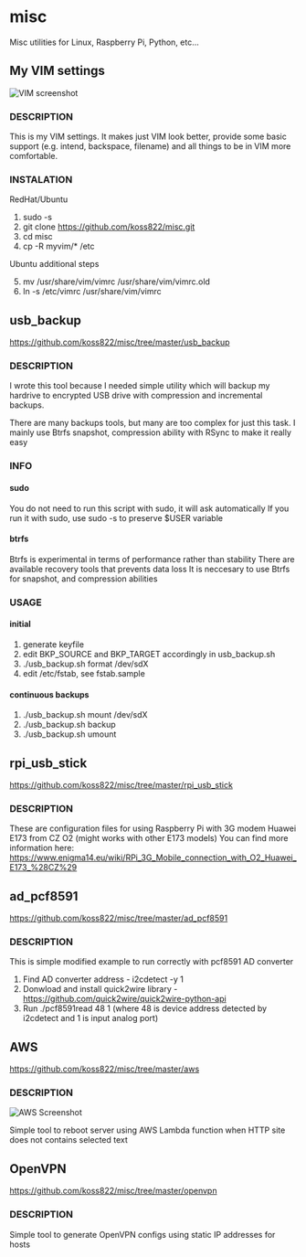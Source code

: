 # misc
Misc utilities for Linux, Raspberry Pi, Python, etc...


## My VIM settings
![VIM screenshot](https://raw.githubusercontent.com/koss822/misc/master/imgs/vim-screenshot.png "VIM Screenshot")

### DESCRIPTION
This is my VIM settings. It makes just VIM look better, provide some basic support (e.g. intend, backspace, filename) and all things to be in VIM more comfortable.

### INSTALATION
RedHat/Ubuntu

1. sudo -s
2. git clone https://github.com/koss822/misc.git
3. cd misc
4. cp -R myvim/* /etc

Ubuntu additional steps

5. mv /usr/share/vim/vimrc /usr/share/vim/vimrc.old
6. ln -s /etc/vimrc /usr/share/vim/vimrc

## usb_backup
https://github.com/koss822/misc/tree/master/usb_backup
### DESCRIPTION

I wrote this tool because I needed simple utility which will backup
my hardrive to encrypted USB drive with compression and incremental
backups.

There are many backups tools, but many are too complex for just this
task. I mainly use Btrfs snapshot, compression ability with RSync
to make it really easy

### INFO
#### sudo
You do not need to run this script with sudo, it will ask automatically
If you run it with sudo, use sudo -s to preserve $USER variable

#### btrfs
Btrfs is experimental in terms of performance rather than stability
There are available recovery tools that prevents data loss
It is neccesary to use Btrfs for snapshot, and compression abilities

### USAGE
#### initial
1. generate keyfile
2. edit BKP_SOURCE and BKP_TARGET accordingly in usb_backup.sh
3. ./usb_backup.sh format /dev/sdX
4. edit /etc/fstab, see fstab.sample

#### continuous backups
1. ./usb_backup.sh mount /dev/sdX
2. ./usb_backup.sh backup
3. ./usb_backup.sh umount

## rpi_usb_stick
https://github.com/koss822/misc/tree/master/rpi_usb_stick
### DESCRIPTION

These are configuration files for using Raspberry Pi with 3G modem Huawei E173 from CZ O2 (might works with other E173 models)
You can find more information here:
https://www.enigma14.eu/wiki/RPi_3G_Mobile_connection_with_O2_Huawei_E173_%28CZ%29

## ad_pcf8591
https://github.com/koss822/misc/tree/master/ad_pcf8591
### DESCRIPTION

This is simple modified example to run correctly with pcf8591 AD converter

1. Find AD converter address - i2cdetect -y 1
2. Donwload and install quick2wire library - https://github.com/quick2wire/quick2wire-python-api
3. Run ./pcf8591read 48 1 (where 48 is device address detected by i2cdetect and 1 is input analog port)

## AWS
https://github.com/koss822/misc/tree/master/aws
### DESCRIPTION
![AWS Screenshot](https://raw.githubusercontent.com/koss822/misc/master/imgs/aws-screenshot.png "AWS Screenshot")

Simple tool to reboot server using AWS Lambda function when HTTP site does not contains selected text

## OpenVPN
https://github.com/koss822/misc/tree/master/openvpn

### DESCRIPTION
Simple tool to generate OpenVPN configs using static IP addresses for hosts
